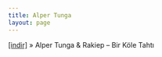 ```yaml
---
title: Alper Tunga
layout: page
---
```

<a href="https://cloud.mail.ru/public/1679948748e3/Alper%20Tunga%20%26%20Rakiep%20-%20Bir%20K%C3%B6le%20Tahti" target="_blank">[indir]</a>  »  Alper Tunga & Rakiep &#8211; Bir Köle Tahtı